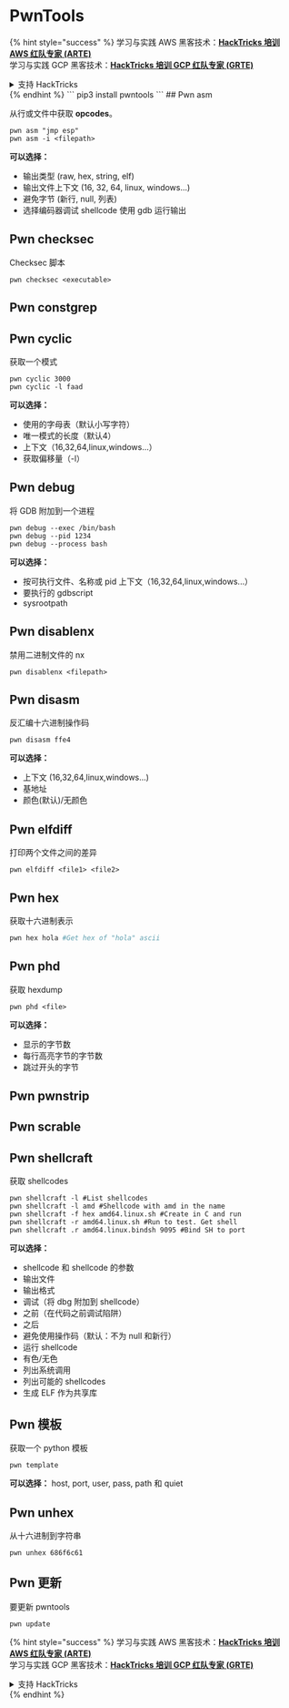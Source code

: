 # PwnTools

{% hint style="success" %}
学习与实践 AWS 黑客技术：<img src="/.gitbook/assets/arte.png" alt="" data-size="line">[**HackTricks 培训 AWS 红队专家 (ARTE)**](https://training.hacktricks.xyz/courses/arte)<img src="/.gitbook/assets/arte.png" alt="" data-size="line">\
学习与实践 GCP 黑客技术：<img src="/.gitbook/assets/grte.png" alt="" data-size="line">[**HackTricks 培训 GCP 红队专家 (GRTE)**<img src="/.gitbook/assets/grte.png" alt="" data-size="line">](https://training.hacktricks.xyz/courses/grte)

<details>

<summary>支持 HackTricks</summary>

* 查看 [**订阅计划**](https://github.com/sponsors/carlospolop)!
* **加入** 💬 [**Discord 群组**](https://discord.gg/hRep4RUj7f) 或 [**Telegram 群组**](https://t.me/peass) 或 **关注** 我们的 **Twitter** 🐦 [**@hacktricks\_live**](https://twitter.com/hacktricks\_live)**.**
* **通过向** [**HackTricks**](https://github.com/carlospolop/hacktricks) 和 [**HackTricks Cloud**](https://github.com/carlospolop/hacktricks-cloud) GitHub 仓库提交 PR 来分享黑客技巧。

</details>
{% endhint %}
```
pip3 install pwntools
```
## Pwn asm

从行或文件中获取 **opcodes**。
```
pwn asm "jmp esp"
pwn asm -i <filepath>
```
**可以选择：**

* 输出类型 (raw, hex, string, elf)
* 输出文件上下文 (16, 32, 64, linux, windows...)
* 避免字节 (新行, null, 列表)
* 选择编码器调试 shellcode 使用 gdb 运行输出

## **Pwn checksec**

Checksec 脚本
```
pwn checksec <executable>
```
## Pwn constgrep

## Pwn cyclic

获取一个模式
```
pwn cyclic 3000
pwn cyclic -l faad
```
**可以选择：**

* 使用的字母表（默认小写字符）
* 唯一模式的长度（默认4）
* 上下文（16,32,64,linux,windows...）
* 获取偏移量（-l）

## Pwn debug

将 GDB 附加到一个进程
```
pwn debug --exec /bin/bash
pwn debug --pid 1234
pwn debug --process bash
```
**可以选择：**

* 按可执行文件、名称或 pid 上下文（16,32,64,linux,windows...）
* 要执行的 gdbscript
* sysrootpath

## Pwn disablenx

禁用二进制文件的 nx
```
pwn disablenx <filepath>
```
## Pwn disasm

反汇编十六进制操作码
```
pwn disasm ffe4
```
**可以选择：**

* 上下文 (16,32,64,linux,windows...)
* 基地址
* 颜色(默认)/无颜色

## Pwn elfdiff

打印两个文件之间的差异
```
pwn elfdiff <file1> <file2>
```
## Pwn hex

获取十六进制表示
```bash
pwn hex hola #Get hex of "hola" ascii
```
## Pwn phd

获取 hexdump
```
pwn phd <file>
```
**可以选择：**

* 显示的字节数
* 每行高亮字节的字节数
* 跳过开头的字节

## Pwn pwnstrip

## Pwn scrable

## Pwn shellcraft

获取 shellcodes
```
pwn shellcraft -l #List shellcodes
pwn shellcraft -l amd #Shellcode with amd in the name
pwn shellcraft -f hex amd64.linux.sh #Create in C and run
pwn shellcraft -r amd64.linux.sh #Run to test. Get shell
pwn shellcraft .r amd64.linux.bindsh 9095 #Bind SH to port
```
**可以选择：**

* shellcode 和 shellcode 的参数
* 输出文件
* 输出格式
* 调试（将 dbg 附加到 shellcode）
* 之前（在代码之前调试陷阱）
* 之后
* 避免使用操作码（默认：不为 null 和新行）
* 运行 shellcode
* 有色/无色
* 列出系统调用
* 列出可能的 shellcodes
* 生成 ELF 作为共享库

## Pwn 模板

获取一个 python 模板
```
pwn template
```
**可以选择：** host, port, user, pass, path 和 quiet

## Pwn unhex

从十六进制到字符串
```
pwn unhex 686f6c61
```
## Pwn 更新

要更新 pwntools
```
pwn update
```
{% hint style="success" %}
学习与实践 AWS 黑客技术：<img src="/.gitbook/assets/arte.png" alt="" data-size="line">[**HackTricks 培训 AWS 红队专家 (ARTE)**](https://training.hacktricks.xyz/courses/arte)<img src="/.gitbook/assets/arte.png" alt="" data-size="line">\
学习与实践 GCP 黑客技术：<img src="/.gitbook/assets/grte.png" alt="" data-size="line">[**HackTricks 培训 GCP 红队专家 (GRTE)**<img src="/.gitbook/assets/grte.png" alt="" data-size="line">](https://training.hacktricks.xyz/courses/grte)

<details>

<summary>支持 HackTricks</summary>

* 查看 [**订阅计划**](https://github.com/sponsors/carlospolop)!
* **加入** 💬 [**Discord 群组**](https://discord.gg/hRep4RUj7f) 或 [**Telegram 群组**](https://t.me/peass) 或 **关注** 我们的 **Twitter** 🐦 [**@hacktricks\_live**](https://twitter.com/hacktricks\_live)**.**
* **通过向** [**HackTricks**](https://github.com/carlospolop/hacktricks) 和 [**HackTricks Cloud**](https://github.com/carlospolop/hacktricks-cloud) GitHub 仓库提交 PR 来分享黑客技巧。

</details>
{% endhint %}
